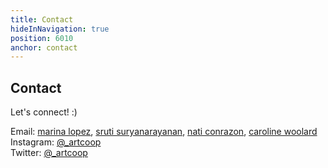 ```yaml
---
title: Contact
hideInNavigation: true
position: 6010
anchor: contact
---
```

## Contact

Let's connect! :)

Email: [marina lopez](marina@art.coop), [sruti suryanarayanan](sruti@art.coop), [nati conrazon](nlinares@gmail.com), [caroline woolard](mailto:carolinewoolard@gmail.com)\
Instagram: [@_artcoop](https://www.instagram.com/_artcoop/)\
Twitter: [@_artcoop](https://twitter.com/_artcoop)